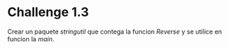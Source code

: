 # Challenge 1.3

Crear un paquete *stringutil* que contega la funcion *Reverse* y se
utilice en funcion la *main*.
